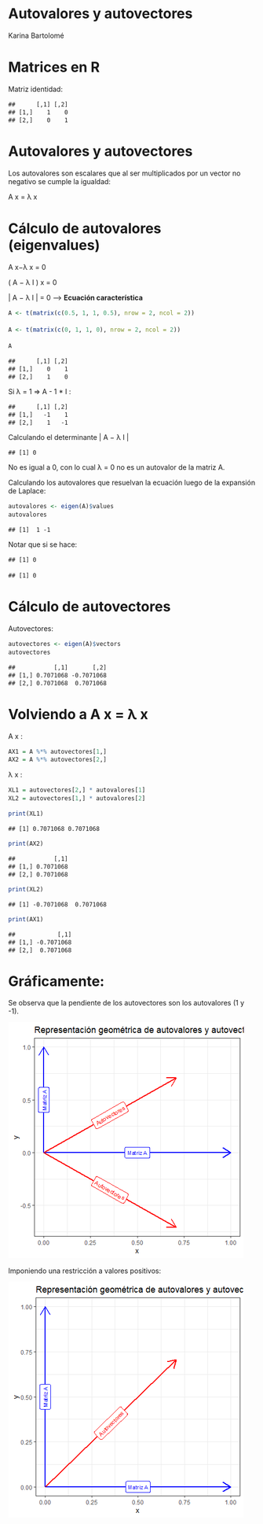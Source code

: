 Autovalores y autovectores
================
Karina Bartolomé

# Matrices en R

Matriz identidad:

    ##      [,1] [,2]
    ## [1,]    1    0
    ## [2,]    0    1

# Autovalores y autovectores

Los autovalores son escalares que al ser multiplicados por un vector no
negativo se cumple la igualdad:

A x = λ x

# Cálculo de autovalores (eigenvalues)

A x−λ x = 0

( A − λ I ) x = 0

\| A − λ I \| = 0 –\> **Ecuación característica**

``` r
A <- t(matrix(c(0.5, 1, 1, 0.5), nrow = 2, ncol = 2))

A <- t(matrix(c(0, 1, 1, 0), nrow = 2, ncol = 2))

A
```

    ##      [,1] [,2]
    ## [1,]    0    1
    ## [2,]    1    0

Si λ = 1 =\> A - 1 \* I :

    ##      [,1] [,2]
    ## [1,]   -1    1
    ## [2,]    1   -1

Calculando el determinante \| A − λ I \|

    ## [1] 0

No es igual a 0, con lo cual λ = 0 no es un autovalor de la matriz A.

Calculando los autovalores que resuelvan la ecuación luego de la
expansión de Laplace:

``` r
autovalores <- eigen(A)$values
autovalores
```

    ## [1]  1 -1

Notar que si se hace:

    ## [1] 0

    ## [1] 0

# Cálculo de autovectores

Autovectores:

``` r
autovectores <- eigen(A)$vectors
autovectores
```

    ##           [,1]       [,2]
    ## [1,] 0.7071068 -0.7071068
    ## [2,] 0.7071068  0.7071068

# Volviendo a A x = λ x

A x :

``` r
AX1 = A %*% autovectores[1,]
AX2 = A %*% autovectores[2,]
```

λ x :

``` r
XL1 = autovectores[2,] * autovalores[1]
XL2 = autovectores[1,] * autovalores[2]
```

``` r
print(XL1)
```

    ## [1] 0.7071068 0.7071068

``` r
print(AX2)
```

    ##           [,1]
    ## [1,] 0.7071068
    ## [2,] 0.7071068

``` r
print(XL2)
```

    ## [1] -0.7071068  0.7071068

``` r
print(AX1)
```

    ##            [,1]
    ## [1,] -0.7071068
    ## [2,]  0.7071068

# Gráficamente:

Se observa que la pendiente de los autovectores son los autovalores (1 y
-1).

![](01_autovalores_autovectores_files/figure-gfm/unnamed-chunk-13-1.png)<!-- -->

Imponiendo una restricción a valores positivos:

![](01_autovalores_autovectores_files/figure-gfm/unnamed-chunk-14-1.png)<!-- -->
